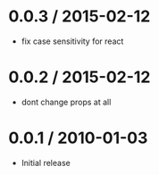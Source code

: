 
0.0.3 / 2015-02-12
==================

  * fix case sensitivity for react

0.0.2 / 2015-02-12
==================

  * dont change props at all

0.0.1 / 2010-01-03
==================

  * Initial release
